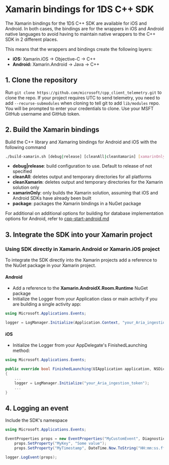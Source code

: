 
# Xamarin bindings for 1DS C++ SDK

The Xamarin bindings for the 1DS C++ SDK are available for iOS and Android. In both cases, the bindings are for the wrappers in iOS and Android native languages to avoid having to maintain native wrappers to the C++ SDK in 2 different places.

This means that the wrappers and bindings create the following layers:

- **iOS:** Xamarin.iOS -> Objective-C -> C++
- **Android:** Xamarin.Android -> Java -> C++

## 1. Clone the repository

Run `git clone https://github.com/microsoft/cpp_client_telemetry.git` to clone the repo. If your project requires UTC to send telemetry, you need to add `--recurse-submodules` when cloning to tell git to add `lib/modules` repo. You will be prompted to enter your credentials to clone. Use your MSFT GitHub username and GitHub token.

## 2. Build the Xamarin bindings

Build the C++ library and Xamaring bindings for Android and iOS with the following command

```bash
./build-xamarin.sh [debug|release] [cleanAll|cleanXamarin] [xamarinOnly] [package]
```

- **debug|release**: build configuration to use. Default to release of not specified
- **cleanAll**: deletes output and temporary directories for all platforms
- **cleanXamarin**: deletes output and temporary directories for the Xamarin solution only
- **xamarinOnly**: only builds the Xamarin solution, assuming that iOS and Android SDKs have already been built
- **package**: packages the Xamarin bindings in a NuGet package

For additional on additional options for building for database implementation options for Android, refer to [cpp-start-android.md](docs\cpp-start-android.md#2-build-all)

## 3. Integrate the SDK into your Xamarin project

### Using SDK directly in Xamarin.Android or Xamarin.iOS project

To integrate the SDK directly into the Xamarin projects add a reference to the NuGet package in your Xamarin project.

#### Android

- Add a reference to the **Xamarin.AndroidX.Room.Runtime** NuGet package
- Initialize the Logger from your Application class or main activity if you are building a single activity app:

```csharp
using Microsoft.Applications.Events;
```

```csharp
logger = LogManager.Initialize(Application.Context, "your_Aria_ingestion_token");
```

#### iOS

- Initialize the Logger from your AppDelegate's FinishedLaunching method:

```csharp
using Microsoft.Applications.Events;
```

```csharp
public override bool FinishedLaunching(UIApplication application, NSDictionary launchOptions)
{
    ...
    logger = LogManager.Initialize("your_Aria_ingestion_token");
    ...
}
```

## 4. Logging an event

Include the SDK's namespace

```csharp
using Microsoft.Applications.Events;
```

```csharp
EventProperties props = new EventProperties("MyCustomEvent", DiagnosticLevel.DiagLevelRequired);
    props.SetProperty("MyKey", "Some value");
    props.SetProperty("MyTimestamp", DateTime.Now.ToString("HH:mm:ss.fff"));

logger.LogEvent(props);
```
